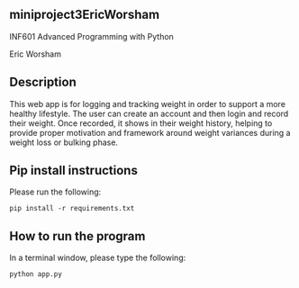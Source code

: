 ## miniproject3EricWorsham

INF601 Advanced Programming with Python

Eric Worsham


## Description
This web app is for logging and tracking weight in order to support a more healthy lifestyle. The user can create an
account and then login and record their weight. Once recorded, it shows in their weight history, helping to provide
proper motivation and framework around weight variances during a weight loss or bulking phase.

## Pip install instructions

Please run the following:
```
pip install -r requirements.txt
```

## How to run the program
In a terminal window, please type the following:
```
python app.py
```

